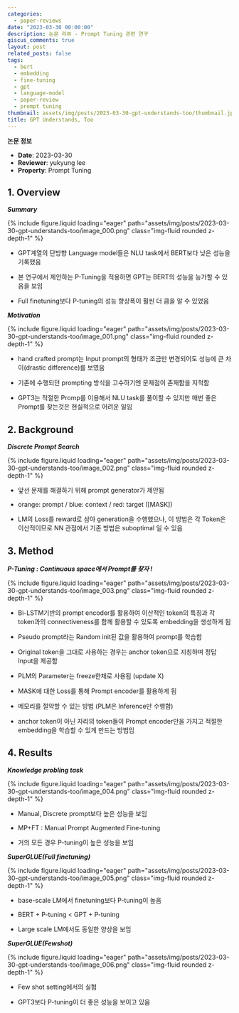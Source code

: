 ```yaml
---
categories:
  - paper-reviews
date: "2023-03-30 00:00:00"
description: 논문 리뷰 - Prompt Tuning 관련 연구
giscus_comments: true
layout: post
related_posts: false
tags:
  - bert
  - embedding
  - fine-tuning
  - gpt
  - language-model
  - paper-review
  - prompt tuning
thumbnail: assets/img/posts/2023-03-30-gpt-understands-too/thumbnail.jpg
title: GPT Understands, Too
---
```


**논문 정보**

- **Date**: 2023-03-30
- **Reviewer**: yukyung lee
- **Property**: Prompt Tuning

## 1. Overview

**_Summary_**

{% include figure.liquid loading="eager" path="assets/img/posts/2023-03-30-gpt-understands-too/image_000.png" class="img-fluid rounded z-depth-1" %}

- GPT계열의 단방향 Language model들은 NLU task에서 BERT보다 낮은 성능을 기록했음

- 본 연구에서 제안하는 P-Tuning을 적용하면 GPT는 BERT의 성능을 능가할 수 있음을 보임

- Full finetuning보다 P-tuning의 성능 향상폭이 훨씬 더 큼을 알 수 있었음

**_Motivation_**

{% include figure.liquid loading="eager" path="assets/img/posts/2023-03-30-gpt-understands-too/image_001.png" class="img-fluid rounded z-depth-1" %}

- hand crafted prompt는 Input prompt의 형태가 조금만 변경되어도 성능에 큰 차이(drastic difference)를 보였음

- 기존에 수행되던 prompting 방식을 고수하기엔 문제점이 존재함을 지적함

- GPT3는 적절한 Promp를 이용해서 NLU task를 풀이할 수 있지만 매번 좋은 Prompt를 찾는것은 현실적으로 어려운 일임

## 2. Background

**_Discrete Prompt Search_**

{% include figure.liquid loading="eager" path="assets/img/posts/2023-03-30-gpt-understands-too/image_002.png" class="img-fluid rounded z-depth-1" %}

- 앞선 문제를 해결하기 위해 prompt generator가 제안됨

- orange: prompt / blue: context / red: target ([MASK])

- LM의 Loss를 reward로 삼아 generation을 수행했으나, 이 방법은 각 Token은 이산적이므로 NN 관점에서 기존 방법은 suboptimal 일 수 있음

## 3. Method

**_P-Tuning : Continuous space에서 Prompt를 찾자 !_**

{% include figure.liquid loading="eager" path="assets/img/posts/2023-03-30-gpt-understands-too/image_003.png" class="img-fluid rounded z-depth-1" %}

- Bi-LSTM기반의 prompt encoder를 활용하여 이산적인 token의 특징과 각 token과의 connectiveness를 함께 활용할 수 있도록 embedding을 생성하게 됨

- Pseudo prompt라는 Random init된 값을 활용하여 prompt를 학습함

- Original token을 그대로 사용하는 경우는 anchor token으로 지칭하며 정답 Input을 제공함

- PLM의 Parameter는 freeze한채로 사용됨 (update X)

- MASK에 대한 Loss를 통해 Prompt encoder를 활용하게 됨

- 메모리를 절약할 수 있는 방법 (PLM은 Inference만 수행함)

- anchor token이 아닌 자리의 token들이 Prompt encoder만을 가지고 적절한 embedding을 학습할 수 있게 만드는 방법임

## 4. Results

**_Knowledge probling task_**

{% include figure.liquid loading="eager" path="assets/img/posts/2023-03-30-gpt-understands-too/image_004.png" class="img-fluid rounded z-depth-1" %}

- Manual, Discrete prompt보다 높은 성능을 보임

- MP+FT : Manual Prompt Augmented Fine-tuning

- 거의 모든 경우 P-tuning이 높은 성능을 보임

**_SuperGLUE(Full finetuning)_**

{% include figure.liquid loading="eager" path="assets/img/posts/2023-03-30-gpt-understands-too/image_005.png" class="img-fluid rounded z-depth-1" %}

- base-scale LM에서 finetuning보다 P-tuning이 높음

- BERT + P-tuning < GPT + P-tuning

- Large scale LM에서도 동일한 양상을 보임

**_SuperGLUE(Fewshot)_**

{% include figure.liquid loading="eager" path="assets/img/posts/2023-03-30-gpt-understands-too/image_006.png" class="img-fluid rounded z-depth-1" %}

- Few shot setting에서의 실험

- GPT3보다 P-tuning이 더 좋은 성능을 보이고 있음
